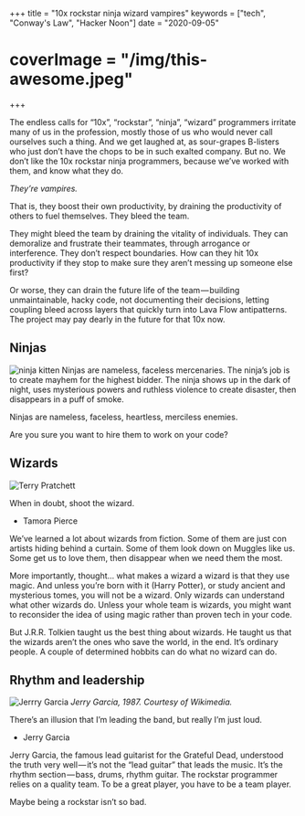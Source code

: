 +++
title = "10x rockstar ninja wizard vampires"
keywords = ["tech", "Conway's Law", "Hacker Noon"]
date = "2020-09-05"
# coverImage = "/img/this-awesome.jpeg"

+++

The endless calls for “10x”, “rockstar”, “ninja”, “wizard” programmers irritate many of us in the profession, mostly those of us who would never call ourselves such a thing. And we get laughed at, as sour-grapes B-listers who just don’t have the chops to be in such exalted company. But no. We don’t like the 10x rockstar ninja programmers, because we’ve worked with them, and know what they do.

*They’re vampires.*

That is, they boost their own productivity, by draining the productivity of others to fuel themselves. They bleed the team.

They might bleed the team by draining the vitality of individuals. They can demoralize and frustrate their teammates, through arrogance or interference. They don’t respect boundaries. How can they hit 10x productivity if they stop to make sure they aren’t messing up someone else first?

Or worse, they can drain the future life of the team — building unmaintainable, hacky code, not documenting their decisions, letting coupling bleed across layers that quickly turn into Lava Flow antipatterns. The project may pay dearly in the future for that 10x now.

## Ninjas
![ninja kitten](/img/ninja-kitten.jpeg)
Ninjas are nameless, faceless mercenaries. The ninja’s job is to create mayhem for the highest bidder. The ninja shows up in the dark of night, uses mysterious powers and ruthless violence to create disaster, then disappears in a puff of smoke.

Ninjas are nameless, faceless, heartless, merciless enemies.

Are you sure you want to hire them to work on your code?

## Wizards
![Terry Pratchett](/img/prachett-senior-wizard.jpeg)

When in doubt, shoot the wizard.
- Tamora Pierce

We’ve learned a lot about wizards from fiction. Some of them are just con artists hiding behind a curtain. Some of them look down on Muggles like us. Some get us to love them, then disappear when we need them the most.

More importantly, thought… what makes a wizard a wizard is that they use magic. And unless you’re born with it (Harry Potter), or study ancient and mysterious tomes, you will not be a wizard. Only wizards can understand what other wizards do. Unless your whole team is wizards, you might want to reconsider the idea of using magic rather than proven tech in your code.

But J.R.R. Tolkien taught us the best thing about wizards. He taught us that the wizards aren’t the ones who save the world, in the end. It’s ordinary people. A couple of determined hobbits can do what no wizard can do.

## Rhythm and leadership
![Jerrry Garcia](/img/jerry.jpeg)
*Jerry Garcia, 1987. Courtesy of Wikimedia.*

There’s an illusion that I’m leading the band, but really I’m just loud.
- Jerry Garcia

Jerry Garcia, the famous lead guitarist for the Grateful Dead, understood the truth very well — it’s not the “lead guitar” that leads the music. It’s the rhythm section — bass, drums, rhythm guitar. The rockstar programmer relies on a quality team. To be a great player, you have to be a team player.

Maybe being a rockstar isn’t so bad.
